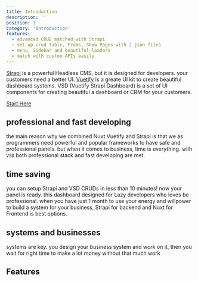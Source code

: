 ```yaml
---
title: Introduction
description: ''
position: 1
category: 'Introduction'
features:
  - advanced CRUD matched with Strapi
  - set up crud Table, Froms, Show Pages with 2 json files
  - menu, Sidebar and beautiful loaders
  - match with custom APIs easily
---
```


[Strapi](https://strapi.io) is a powerful Headless CMS, but it is designed for developers. your customers need a better UI. [Vuetify](vuetifyjs.com) is a greate UI kit to create beautiful dashboard systems.
VSD (Vuetify Strapi Dashboard) is a set of UI components for creating beautiful a dashboard or CRM for your customers.

[Start Here](https://vsd.savyjs.com/setup/setup)

## professional and fast developing
the main reason why we combined Nuxt Vuetify and Strapi is that we as programmers need powerful and popular frameworks to have safe and professional panels. but when it comes to business, time is everything. with `VSD` both professional stack and fast developing are met.

## time saving
you can setup Strapi and VSD CRUDs in less than 10 minutes! now your panel is ready. this dashboard designed for Lazy developers who loves be professional.
when you have just 1 month to use your energy and willpower to build a system for your business, Strapi for backend and Nuxt for Frontend is best options.

## systems and businesses
systems are key. you design your business system and work on it, then you wait for right time to make a lot money without that much work


## Features
<list :items="features"></list>

